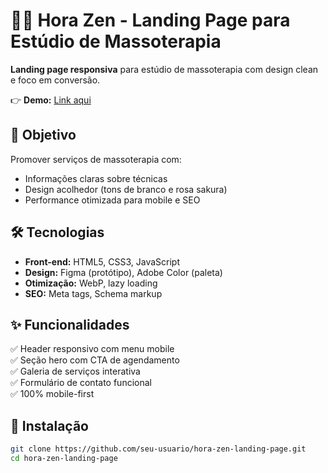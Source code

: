 # 🧘‍♀️ Hora Zen - Landing Page para Estúdio de Massoterapia

**Landing page responsiva** para estúdio de massoterapia com design clean e foco em conversão.

👉 **Demo:** [Link aqui](https://devcaioh.com/projects/portfolio/prototipo/index.html)

## 🎯 Objetivo
Promover serviços de massoterapia com:
- Informações claras sobre técnicas
- Design acolhedor (tons de branco e rosa sakura)
- Performance otimizada para mobile e SEO

## 🛠 Tecnologias
- **Front-end:** HTML5, CSS3, JavaScript
- **Design:** Figma (protótipo), Adobe Color (paleta)
- **Otimização:** WebP, lazy loading
- **SEO:** Meta tags, Schema markup

## ✨ Funcionalidades
✅ Header responsivo com menu mobile  
✅ Seção hero com CTA de agendamento  
✅ Galeria de serviços interativa  
✅ Formulário de contato funcional  
✅ 100% mobile-first

## 🚀 Instalação
```bash
git clone https://github.com/seu-usuario/hora-zen-landing-page.git
cd hora-zen-landing-page
